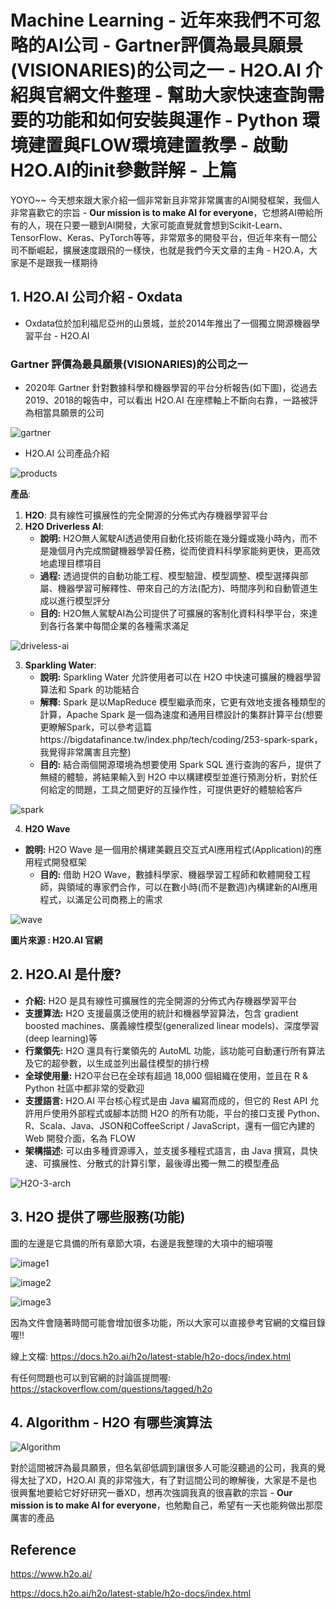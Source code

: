 # Machine Learning - 近年來我們不可忽略的AI公司 - Gartner評價為最具願景(VISIONARIES)的公司之一 - H2O.AI 介紹與官網文件整理 - 幫助大家快速查詢需要的功能和如何安裝與運作 - Python 環境建置與FLOW環境建置教學  - 啟動H2O.AI的init參數詳解 - 上篇





YOYO~~ 今天想來跟大家介紹一個非常新且非常非常厲害的AI開發框架，我個人非常喜歡它的宗旨 - **Our mission is to make AI for everyone**，它想將AI帶給所有的人，現在只要一聽到AI開發，大家可能直覺就會想到Scikit-Learn、TensorFlow、Keras、PyTorch等等，非常眾多的開發平台，但近年來有一間公司不斷崛起，擴展速度跟飛的一樣快，也就是我們今天文章的主角 - H2O.A，大家是不是跟我一樣期待







## 1. H2O.AI 公司介紹 - Oxdata

+ Oxdata位於加利福尼亞州的山景城，並於2014年推出了一個獨立開源機器學習平台 - H2O.AI





### Gartner 評價為最具願景(VISIONARIES)的公司之一

+ 2020年 Gartner 針對數據科學和機器學習的平台分析報告(如下圖)，從過去2019、2018的報告中，可以看出 H2O.AI 在座標軸上不斷向右靠，一路被評為相當具願景的公司



![gartner](images\gartner.png)




+ H2O.AI 公司產品介紹



![products](images\products.PNG)



**產品**:

1. **H2O**: 具有線性可擴展性的完全開源的分佈式內存機器學習平台
2. **H2O Driverless AI**: 
    + **說明:** H2O無人駕駛AI透過使用自動化技術能在幾分鐘或幾小時內，而不是幾個月內完成關鍵機器學習任務，從而使資料科學家能夠更快，更高效地處理目標項目
    + **過程:** 透過提供的自動功能工程、模型驗證、模型調整、模型選擇與部屬、機器學習可解釋性、帶來自己的方法(配方)、時間序列和自動管道生成以進行模型評分
    + **目的:** H2O無人駕駛AI為公司提供了可擴展的客制化資料科學平台，來達到各行各業中每間企業的各種需求滿足

 

![driveless-ai](images\driveless-ai.png)



3. **Sparkling Water**:
    + **說明:** Sparkling Water 允許使用者可以在 H2O 中快速可擴展的機器學習算法和 Spark 的功能結合
    + **解釋:** Spark 是以MapReduce 模型繼承而來，它更有效地支援各種類型的計算，Apache Spark 是一個為速度和通用目標設計的集群計算平台(想要更瞭解Spark，可以參考這篇https://bigdatafinance.tw/index.php/tech/coding/253-spark-spark，我覺得非常厲害且完整)
    + **目的:** 結合兩個開源環境為想要使用 Spark SQL 進行查詢的客戶，提供了無縫的體驗，將結果輸入到 H2O 中以構建模型並進行預測分析，對於任何給定的問題，工具之間更好的互操作性，可提供更好的體驗給客戶



![spark](images\spark.png)




4. **H2O Wave**
+ **說明:** H2O Wave 是一個用於構建美觀且交互式AI應用程式(Application)的應用程式開發框架
    + **目的:** 借助 H2O Wave，數據科學家、機器學習工程師和軟體開發工程師，與領域的專家們合作，可以在數小時(而不是數週)內構建新的AI應用程式，以滿足公司商務上的需求



![wave](images\wave.PNG)





**圖片來源 : H2O.AI 官網**





## 2. H2O.AI 是什麼?



+ **介紹:** H2O 是具有線性可擴展性的完全開源的分佈式內存機器學習平台
+ **支援算法:** H2O 支援最廣泛使用的統計和機器學習算法，包含 gradient boosted machines、廣義線性模型(generalized linear models)、深度學習(deep learning)等
+ **行業領先:** H2O 還具有行業領先的 AutoML 功能，該功能可自動運行所有算法及它的超參數，以生成並列出最佳模型的排行榜
+ **全球使用量:** H2O平台已在全球有超過 18,000 個組織在使用，並且在 R & Python 社區中都非常的受歡迎
+ **支援語言:** H2O.AI 平台核心程式是由 Java 編寫而成的，但它的 Rest API 允許用戶使用外部程式或腳本訪問 H2O 的所有功能，平台的接口支援 Python、R、Scala、Java、JSON和CoffeeScript / JavaScript，還有一個它內建的 Web 開發介面，名為 FLOW
+ **架構描述:** 可以由多種資源導入，並支援多種程式語言，由 Java 撰寫，具快速、可擴展性、分散式的計算引擎，最後導出獨一無二的模型產品



![H2O-3-arch](images\H2O-3-arch.jpg)





## 3. H2O 提供了哪些服務(功能)



圖的左邊是它具備的所有章節大項，右邊是我整理的大項中的細項喔



![image1](images\image1.png)



![image2](images\image2.png)



![image3](images\image3.png)







因為文件會隨著時間可能會增加很多功能，所以大家可以直接參考官網的文檔目錄喔!!

線上文檔: https://docs.h2o.ai/h2o/latest-stable/h2o-docs/index.html

有任何問題也可以到官網的討論區提問喔: https://stackoverflow.com/questions/tagged/h2o







## 4. Algorithm - H2O 有哪些演算法



![Algorithm](images\Algorithm.png)





對於這間被評為最具願景，但名氣卻低調到讓很多人可能沒聽過的公司，我真的覺得太扯了XD，H2O.AI 真的非常強大，有了對這間公司的瞭解後，大家是不是也很興奮地要給它好好研究一番XD，想再次強調我真的很喜歡的宗旨 - **Our mission is to make AI for everyone**，也勉勵自己，希望有一天也能夠做出那麼厲害的產品





## Reference

https://www.h2o.ai/

https://docs.h2o.ai/h2o/latest-stable/h2o-docs/index.html


























